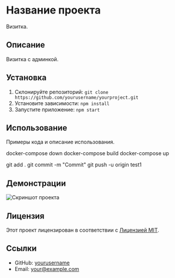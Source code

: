 # Название проекта

Визитка.

## Описание

Визитка с админкой.

## Установка

1. Склонируйте репозиторий: `git clone https://github.com/yourusername/yourproject.git`
2. Установите зависимости: `npm install`
3. Запустите приложение: `npm start`

## Использование

Примеры кода и описание использования.

docker-compose down
docker-compose build
docker-compose up

git add .
git commit -m "Commit"
git push -u origin test1

## Демонстрации

![Скриншот проекта](screenshot.png)

## Лицензия

Этот проект лицензирован в соответствии с [Лицензией MIT](LICENSE).

## Ссылки

- GitHub: [yourusername](https://github.com/yourusername)
- Email: your@example.com
